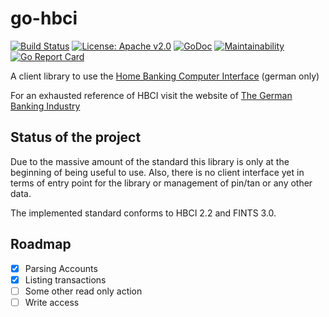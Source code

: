 # go-hbci
[![Build Status](https://travis-ci.org/mitch000001/go-hbci.svg)](https://travis-ci.org/mitch000001/go-hbci)
[![License: Apache v2.0](https://badge.luzifer.io/v1/badge?color=5d79b5&title=license&text=Apache+v2.0)](http://www.apache.org/licenses/LICENSE-2.0)
[![GoDoc](https://godoc.org/github.com/mitch000001/go-hbci?status.svg)](http://godoc.org/github.com/mitch000001/go-hbci)
[![Maintainability](https://api.codeclimate.com/v1/badges/c5ed413973c3f027df6f/maintainability)](https://codeclimate.com/github/mitch000001/go-hbci/maintainability)
[![Go Report Card](https://goreportcard.com/badge/github.com/mitch000001/go-hbci)](https://goreportcard.com/report/github.com/mitch000001/go-hbci)

A client library to use the [Home Banking Computer Interface](https://de.wikipedia.org/wiki/Homebanking_Computer_Interface) (german only)

For an exhausted reference of HBCI visit the website of [The German Banking Industry](https://www.hbci-zka.de/)

## Status of the project
Due to the massive amount of the standard this library is only at the beginning of being useful to use.
Also, there is no client interface yet in terms of entry point for the library or management of pin/tan or any other data.

The implemented standard conforms to HBCI 2.2 and FINTS 3.0.

## Roadmap
- [x] Parsing Accounts
- [x] Listing transactions
- [ ] Some other read only action
- [ ] Write access
